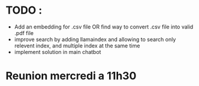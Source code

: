 # TODO :
- Add an embedding for .csv file OR find way to convert .csv file into valid .pdf file
- improve search by adding llamaindex and allowing to search only relevent index, and multiple index at the same time
- implement solution in main chatbot


# Reunion mercredi a 11h30
